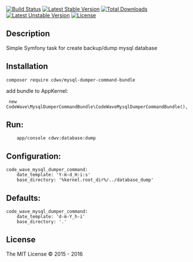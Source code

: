 [![Build Status](https://travis-ci.org/cdwv/MysqlDumperCommandBundle.svg)](https://github.com/cdwv/MysqlDumperCommandBundle) [![Latest Stable Version](https://poser.pugx.org/cdwv/mysql-dumper-command-bundle/v/stable)](https://packagist.org/packages/cdwv/mysql-dumper-command-bundle) [![Total Downloads](https://poser.pugx.org/cdwv/mysql-dumper-command-bundle/downloads)](https://packagist.org/packages/cdwv/mysql-dumper-command-bundle) [![Latest Unstable Version](https://poser.pugx.org/cdwv/mysql-dumper-command-bundle/v/unstable)](https://packagist.org/packages/cdwv/mysql-dumper-command-bundle) [![License](https://poser.pugx.org/cdwv/mysql-dumper-command-bundle/license)](https://packagist.org/packages/cdwv/mysql-dumper-command-bundle)

Description
------------
Simple Symfony task for create backup/dump mysql database

Installation
------------

```
composer require cdwv/mysql-dumper-command-bundle
```

add bundle to AppKernel:
```
 new CodeWave\MysqlDumperCommandBundle\CodeWaveMysqlDumperCommandBundle(),
```

Run:
------------

```
    app/console cdwv:database:dump
```

Configuration:
--------------

```
code_wave_mysql_dumper_command:
    date_template: 'Y-m-d_H:i:s'
    base_directory: '%kernel.root_dir%/../database_dump'
```

Defaults:
---------

```
code_wave_mysql_dumper_command:
    date_template: 'd-m-Y_h-i'
    base_directory: '.'
```


## License
The MIT License &copy; 2015 - 2016
